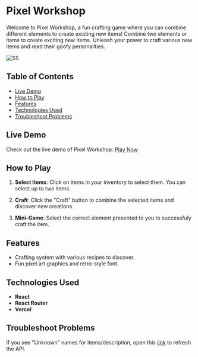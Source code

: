 # Pixel Workshop

Welcome to Pixel Workshop, a fun crafting game where you can combine different elements to create exciting new items! Combine two elements or items to create exciting new items. Unleash your power to craft various new items and read their goofy personalities.

![SS](https://github.com/AtarioPZ/PixelWorkshop/assets/87065323/d058aea7-8974-4f68-9a38-a753eac44358)

## Table of Contents
- [Live Demo](https://github.com/AtarioPZ/PixelWorkshop#live-demo)
- [How to Play](https://github.com/AtarioPZ/PixelWorkshop#how-to-play)
- [Features](https://github.com/AtarioPZ/PixelWorkshop#features)
- [Technologies Used](https://github.com/AtarioPZ/PixelWorkshop#technologies-used)
- [Troubleshoot Problems](https://github.com/AtarioPZ/PixelWorkshop#troubleshoot-problems)

## Live Demo

Check out the live demo of Pixel Workshop: [Play Now](https://pixel-workshop.vercel.app/)

## How to Play

1. **Select Items**: Click on items in your inventory to select them. You can select up to two items.

2. **Craft**: Click the "Craft" button to combine the selected items and discover new creations.

3. **Mini-Game**: Select the correct element presented to you to successfuly craft the item.

## Features

- Crafting system with various recipes to discover.
- Fun pixel art graphics and retro-style font.

## Technologies Used

- **React**
- **React Router**
- **Vercel**


## Troubleshoot Problems

If you see "Unknown" names for items/description, open this [link](https://pixelapi-fsg7.onrender.com/api/images) to refresh the API.

